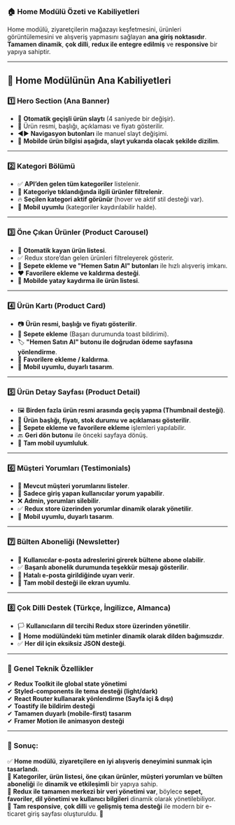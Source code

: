 ### **🏠 Home Modülü Özeti ve Kabiliyetleri**  

Home modülü, ziyaretçilerin mağazayı keşfetmesini, ürünleri görüntülemesini ve alışveriş yapmasını sağlayan **ana giriş noktasıdır**. **Tamamen dinamik**, **çok dilli**, **redux ile entegre edilmiş** ve **responsive** bir yapıya sahiptir.  

---

## **📌 Home Modülünün Ana Kabiliyetleri**
### **1️⃣ Hero Section (Ana Banner)**
- 🔄 **Otomatik geçişli ürün slaytı** (4 saniyede bir değişir).
- 📸 Ürün resmi, başlığı, açıklaması ve fiyatı gösterilir.
- ◀▶ **Navigasyon butonları** ile manuel slayt değişimi.
- 📱 **Mobilde ürün bilgisi aşağıda, slayt yukarıda olacak şekilde dizilim**.

---

### **2️⃣ Kategori Bölümü**
- ✅ **API’den gelen tüm kategoriler** listelenir.
- 🎯 **Kategoriye tıklandığında ilgili ürünler filtrelenir**.
- 🔥 **Seçilen kategori aktif görünür** (hover ve aktif stil desteği var).
- 📱 **Mobil uyumlu** (kategoriler kaydırılabilir halde).

---

### **3️⃣ Öne Çıkan Ürünler (Product Carousel)**
- 🔄 **Otomatik kayan ürün listesi**.
- ✅ Redux store’dan gelen ürünleri filtreleyerek gösterir.
- 🛒 **Sepete ekleme ve "Hemen Satın Al" butonları** ile hızlı alışveriş imkanı.
- ❤️ **Favorilere ekleme ve kaldırma desteği**.
- 📱 **Mobilde yatay kaydırma ile ürün listesi**.

---

### **4️⃣ Ürün Kartı (Product Card)**
- 📷 **Ürün resmi, başlığı ve fiyatı gösterilir**.
- 🛒 **Sepete ekleme** (Başarı durumunda toast bildirimi).
- 🏷️ **"Hemen Satın Al" butonu ile doğrudan ödeme sayfasına yönlendirme**.
- 🌟 **Favorilere ekleme / kaldırma**.
- 📱 **Mobil uyumlu, duyarlı tasarım**.

---

### **5️⃣ Ürün Detay Sayfası (Product Detail)**
- 🖼️ **Birden fazla ürün resmi arasında geçiş yapma (Thumbnail desteği)**.
- 📌 **Ürün başlığı, fiyatı, stok durumu ve açıklaması gösterilir**.
- 🛒 **Sepete ekleme ve favorilere ekleme** işlemleri yapılabilir.
- 🔙 **Geri dön butonu** ile önceki sayfaya dönüş.
- 📱 **Tam mobil uyumluluk**.

---

### **6️⃣ Müşteri Yorumları (Testimonials)**
- 🌟 **Mevcut müşteri yorumlarını listeler**.
- 📝 **Sadece giriş yapan kullanıcılar yorum yapabilir**.
- ❌ **Admin, yorumları silebilir**.
- ✅ **Redux store üzerinden yorumlar dinamik olarak yönetilir**.
- 📱 **Mobil uyumlu, duyarlı tasarım**.

---

### **7️⃣ Bülten Aboneliği (Newsletter)**
- 📩 **Kullanıcılar e-posta adreslerini girerek bültene abone olabilir**.
- ✅ **Başarılı abonelik durumunda teşekkür mesajı gösterilir**.
- 🔴 **Hatalı e-posta girildiğinde uyarı verir**.
- 📱 **Tam mobil desteği ile ekran uyumlu**.

---

### **8️⃣ Çok Dilli Destek (Türkçe, İngilizce, Almanca)**
- 🏳️ **Kullanıcıların dil tercihi Redux store üzerinden yönetilir**.
- 📝 **Home modülündeki tüm metinler dinamik olarak dilden bağımsızdır**.
- ✅ **Her dil için eksiksiz JSON desteği**.

---

### **📌 Genel Teknik Özellikler**
✔ **Redux Toolkit ile global state yönetimi**  
✔ **Styled-components ile tema desteği (light/dark)**  
✔ **React Router kullanarak yönlendirme (Sayfa içi & dışı)**  
✔ **Toastify ile bildirim desteği**  
✔ **Tamamen duyarlı (mobile-first) tasarım**  
✔ **Framer Motion ile animasyon desteği**  

---

### **🎯 Sonuç:**
✅ **Home modülü**, **ziyaretçilere en iyi alışveriş deneyimini sunmak için tasarlandı**.  
🔹 **Kategoriler, ürün listesi, öne çıkan ürünler, müşteri yorumları ve bülten aboneliği** ile **dinamik ve etkileşimli** bir yapıya sahip.  
🔹 **Redux ile tamamen merkezi bir veri yönetimi var**, böylece **sepet, favoriler, dil yönetimi ve kullanıcı bilgileri** dinamik olarak yönetilebiliyor.  
🔹 **Tam responsive**, **çok dilli** ve **gelişmiş tema desteği** ile modern bir e-ticaret giriş sayfası oluşturuldu. 🚀